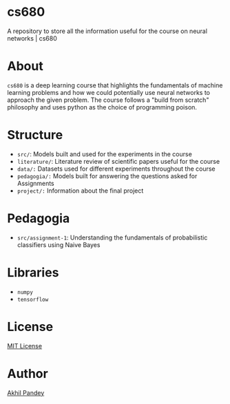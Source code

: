 # cs680
A repository to store all the information useful for the course on neural networks | cs680

# About
`cs680` is a deep learning course that highlights the fundamentals of machine learning problems and how we could potentially use neural networks to approach the given problem. The course follows a "build from scratch" philosophy and uses python as the choice of programming poison.

# Structure
* `src/`: Models built and used for the experiments in the course
* `literature/`: Literature review of scientific papers useful for the course
* `data/:` Datasets used for different experiments throughout the course
* `pedagogia/:` Models built for answering the questions asked for Assignments
* `project/:` Information about the final project

# Pedagogia
* `src/assignment-1`: Understanding the fundamentals of probabilistic classifiers using Naive Bayes

# Libraries
* `numpy`
* `tensorflow`

# License
[MIT License](https://github.com/akhilpandey95/cs680/blob/master/LICENSE)

# Author
[Akhil Pandey](https://github.com/akhilpandey95)


